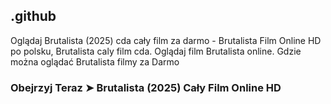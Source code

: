 ## .github

Oglądaj Brutalista (2025) cda cały film za darmo - Brutalista Film Online HD po polsku, Brutalista caly film cda. Oglądaj film Brutalista online. Gdzie można oglądać Brutalista filmy za Darmo

### Obejrzyj Teraz ➤ Brutalista (2025) Cały Film Online HD
